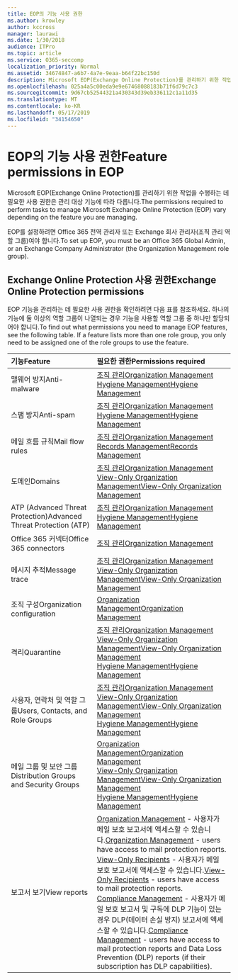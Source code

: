```yaml
---
title: EOP의 기능 사용 권한
ms.author: krowley
author: kccross
manager: laurawi
ms.date: 1/30/2018
audience: ITPro
ms.topic: article
ms.service: O365-seccomp
localization_priority: Normal
ms.assetid: 34674847-a6b7-4a7e-9eaa-b64f22bc150d
description: Microsoft EOP(Exchange Online Protection)를 관리하기 위한 작업을 수행하는 데 필요한 사용 권한은 관리 대상 기능에 따라 다릅니다.
ms.openlocfilehash: 025a4a5c00eda9e9e67468088183b71f6d79c7c3
ms.sourcegitcommit: 9d67cb52544321a430343d39eb336112c1a11d35
ms.translationtype: MT
ms.contentlocale: ko-KR
ms.lasthandoff: 05/17/2019
ms.locfileid: "34154650"
---
```

# <a name="feature-permissions-in-eop"></a><span data-ttu-id="cc649-103">EOP의 기능 사용 권한</span><span class="sxs-lookup"><span data-stu-id="cc649-103">Feature permissions in EOP</span></span>

<span data-ttu-id="cc649-104">Microsoft EOP(Exchange Online Protection)를 관리하기 위한 작업을 수행하는 데 필요한 사용 권한은 관리 대상 기능에 따라 다릅니다.</span><span class="sxs-lookup"><span data-stu-id="cc649-104">The permissions required to perform tasks to manage Microsoft Exchange Online Protection (EOP) vary depending on the feature you are managing.</span></span> 
  
<span data-ttu-id="cc649-105">EOP를 설정하려면 Office 365 전역 관리자 또는 Exchange 회사 관리자(조직 관리 역할 그룹)여야 합니다.</span><span class="sxs-lookup"><span data-stu-id="cc649-105">To set up EOP, you must be an Office 365 Global Admin, or an Exchange Company Administrator (the Organization Management role group).</span></span>
  
## <a name="exchange-online-protection-permissions"></a><span data-ttu-id="cc649-106">Exchange Online Protection 사용 권한</span><span class="sxs-lookup"><span data-stu-id="cc649-106">Exchange Online Protection permissions</span></span>

<span data-ttu-id="cc649-p101">EOP 기능을 관리하는 데 필요한 사용 권한을 확인하려면 다음 표를 참조하세요. 하나의 기능에 둘 이상의 역할 그룹이 나열되는 경우 기능을 사용할 역할 그룹 중 하나만 할당되어야 합니다.</span><span class="sxs-lookup"><span data-stu-id="cc649-p101">To find out what permissions you need to manage EOP features, see the following table. If a feature lists more than one role group, you only need to be assigned one of the role groups to use the feature.</span></span>
  
|<span data-ttu-id="cc649-109">**기능**</span><span class="sxs-lookup"><span data-stu-id="cc649-109">**Feature**</span></span>|<span data-ttu-id="cc649-110">**필요한 권한**</span><span class="sxs-lookup"><span data-stu-id="cc649-110">**Permissions required**</span></span>|
|:-----|:-----|
|<span data-ttu-id="cc649-111">맬웨어 방지</span><span class="sxs-lookup"><span data-stu-id="cc649-111">Anti-malware</span></span>  <br/> |[<span data-ttu-id="cc649-112">조직 관리</span><span class="sxs-lookup"><span data-stu-id="cc649-112">Organization Management</span></span>](http://technet.microsoft.com/library/0bfd21c1-86ac-4369-86b7-aeba386741c8.aspx) <br/> [<span data-ttu-id="cc649-113">Hygiene Management</span><span class="sxs-lookup"><span data-stu-id="cc649-113">Hygiene Management</span></span>](http://technet.microsoft.com/library/fc0a9ec2-9c3d-42f6-8442-8603fb29d464.aspx) <br/> |
|<span data-ttu-id="cc649-114">스팸 방지</span><span class="sxs-lookup"><span data-stu-id="cc649-114">Anti-spam</span></span>  <br/> |[<span data-ttu-id="cc649-115">조직 관리</span><span class="sxs-lookup"><span data-stu-id="cc649-115">Organization Management</span></span>](http://technet.microsoft.com/library/0bfd21c1-86ac-4369-86b7-aeba386741c8.aspx) <br/> [<span data-ttu-id="cc649-116">Hygiene Management</span><span class="sxs-lookup"><span data-stu-id="cc649-116">Hygiene Management</span></span>](http://technet.microsoft.com/library/fc0a9ec2-9c3d-42f6-8442-8603fb29d464.aspx) <br/> |
|<span data-ttu-id="cc649-117">메일 흐름 규칙</span><span class="sxs-lookup"><span data-stu-id="cc649-117">Mail flow rules</span></span>  <br/> |[<span data-ttu-id="cc649-118">조직 관리</span><span class="sxs-lookup"><span data-stu-id="cc649-118">Organization Management</span></span>](http://technet.microsoft.com/library/0bfd21c1-86ac-4369-86b7-aeba386741c8.aspx) <br/> [<span data-ttu-id="cc649-119">Records Management</span><span class="sxs-lookup"><span data-stu-id="cc649-119">Records Management</span></span>](http://technet.microsoft.com/library/0e0c95ce-6109-4591-b86d-c6cfd44d21f5.aspx) <br/> |
|<span data-ttu-id="cc649-120">도메인</span><span class="sxs-lookup"><span data-stu-id="cc649-120">Domains</span></span>  <br/> |[<span data-ttu-id="cc649-121">조직 관리</span><span class="sxs-lookup"><span data-stu-id="cc649-121">Organization Management</span></span>](http://technet.microsoft.com/library/0bfd21c1-86ac-4369-86b7-aeba386741c8.aspx) <br/> [<span data-ttu-id="cc649-122">View-Only Organization Management</span><span class="sxs-lookup"><span data-stu-id="cc649-122">View-Only Organization Management</span></span>](http://technet.microsoft.com/library/c514c6d0-0157-4c52-9ec6-441d9a30f3df.aspx) <br/> |
|<span data-ttu-id="cc649-123">ATP (Advanced Threat Protection)</span><span class="sxs-lookup"><span data-stu-id="cc649-123">Advanced Threat Protection (ATP)</span></span>  <br/> |[<span data-ttu-id="cc649-124">조직 관리</span><span class="sxs-lookup"><span data-stu-id="cc649-124">Organization Management</span></span>](http://technet.microsoft.com/library/0bfd21c1-86ac-4369-86b7-aeba386741c8.aspx) <br/> [<span data-ttu-id="cc649-125">Hygiene Management</span><span class="sxs-lookup"><span data-stu-id="cc649-125">Hygiene Management</span></span>](http://technet.microsoft.com/library/fc0a9ec2-9c3d-42f6-8442-8603fb29d464.aspx) <br/> |
|<span data-ttu-id="cc649-126">Office 365 커넥터</span><span class="sxs-lookup"><span data-stu-id="cc649-126">Office 365 connectors</span></span>  <br/> |[<span data-ttu-id="cc649-127">조직 관리</span><span class="sxs-lookup"><span data-stu-id="cc649-127">Organization Management</span></span>](http://technet.microsoft.com/library/0bfd21c1-86ac-4369-86b7-aeba386741c8.aspx) <br/> |
|<span data-ttu-id="cc649-128">메시지 추적</span><span class="sxs-lookup"><span data-stu-id="cc649-128">Message trace</span></span>  <br/> |[<span data-ttu-id="cc649-129">조직 관리</span><span class="sxs-lookup"><span data-stu-id="cc649-129">Organization Management</span></span>](http://technet.microsoft.com/library/0bfd21c1-86ac-4369-86b7-aeba386741c8.aspx) <br/> [<span data-ttu-id="cc649-130">View-Only Organization Management</span><span class="sxs-lookup"><span data-stu-id="cc649-130">View-Only Organization Management</span></span>](http://technet.microsoft.com/library/c514c6d0-0157-4c52-9ec6-441d9a30f3df.aspx) <br/> |
|<span data-ttu-id="cc649-131">조직 구성</span><span class="sxs-lookup"><span data-stu-id="cc649-131">Organization configuration</span></span>  <br/> |[<span data-ttu-id="cc649-132">Organization Management</span><span class="sxs-lookup"><span data-stu-id="cc649-132">Organization Management</span></span>](http://technet.microsoft.com/library/0bfd21c1-86ac-4369-86b7-aeba386741c8.aspx) <br/> |
|<span data-ttu-id="cc649-133">격리</span><span class="sxs-lookup"><span data-stu-id="cc649-133">Quarantine</span></span>  <br/> |[<span data-ttu-id="cc649-134">조직 관리</span><span class="sxs-lookup"><span data-stu-id="cc649-134">Organization Management</span></span>](http://technet.microsoft.com/library/0bfd21c1-86ac-4369-86b7-aeba386741c8.aspx) <br/> [<span data-ttu-id="cc649-135">View-Only Organization Management</span><span class="sxs-lookup"><span data-stu-id="cc649-135">View-Only Organization Management</span></span>](http://technet.microsoft.com/library/c514c6d0-0157-4c52-9ec6-441d9a30f3df.aspx) <br/> [<span data-ttu-id="cc649-136">Hygiene Management</span><span class="sxs-lookup"><span data-stu-id="cc649-136">Hygiene Management</span></span>](http://technet.microsoft.com/library/fc0a9ec2-9c3d-42f6-8442-8603fb29d464.aspx) <br/> |
|<span data-ttu-id="cc649-137">사용자, 연락처 및 역할 그룹</span><span class="sxs-lookup"><span data-stu-id="cc649-137">Users, Contacts, and Role Groups</span></span>  <br/> |[<span data-ttu-id="cc649-138">조직 관리</span><span class="sxs-lookup"><span data-stu-id="cc649-138">Organization Management</span></span>](http://technet.microsoft.com/library/0bfd21c1-86ac-4369-86b7-aeba386741c8.aspx) <br/> [<span data-ttu-id="cc649-139">View-Only Organization Management</span><span class="sxs-lookup"><span data-stu-id="cc649-139">View-Only Organization Management</span></span>](http://technet.microsoft.com/library/c514c6d0-0157-4c52-9ec6-441d9a30f3df.aspx) <br/> [<span data-ttu-id="cc649-140">Hygiene Management</span><span class="sxs-lookup"><span data-stu-id="cc649-140">Hygiene Management</span></span>](http://technet.microsoft.com/library/fc0a9ec2-9c3d-42f6-8442-8603fb29d464.aspx) <br/> |
|<span data-ttu-id="cc649-141">메일 그룹 및 보안 그룹</span><span class="sxs-lookup"><span data-stu-id="cc649-141">Distribution Groups and Security Groups</span></span>  <br/> |[<span data-ttu-id="cc649-142">Organization Management</span><span class="sxs-lookup"><span data-stu-id="cc649-142">Organization Management</span></span>](http://technet.microsoft.com/library/0bfd21c1-86ac-4369-86b7-aeba386741c8.aspx) <br/> [<span data-ttu-id="cc649-143">View-Only Organization Management</span><span class="sxs-lookup"><span data-stu-id="cc649-143">View-Only Organization Management</span></span>](http://technet.microsoft.com/library/c514c6d0-0157-4c52-9ec6-441d9a30f3df.aspx) <br/> [<span data-ttu-id="cc649-144">Hygiene Management</span><span class="sxs-lookup"><span data-stu-id="cc649-144">Hygiene Management</span></span>](http://technet.microsoft.com/library/fc0a9ec2-9c3d-42f6-8442-8603fb29d464.aspx) <br/> |
|<span data-ttu-id="cc649-145">보고서 보기</span><span class="sxs-lookup"><span data-stu-id="cc649-145">View reports</span></span>  <br/> |<span data-ttu-id="cc649-146">[Organization Management](http://technet.microsoft.com/library/0bfd21c1-86ac-4369-86b7-aeba386741c8.aspx) - 사용자가 메일 보호 보고서에 액세스할 수 있습니다.</span><span class="sxs-lookup"><span data-stu-id="cc649-146">[Organization Management](http://technet.microsoft.com/library/0bfd21c1-86ac-4369-86b7-aeba386741c8.aspx) - users have access to mail protection reports.</span></span>  <br/> <span data-ttu-id="cc649-147">[View-Only Recipients](http://technet.microsoft.com/library/37e66b92-81d3-412f-b7a9-e1bb8cbeb468.aspx) - 사용자가 메일 보호 보고서에 액세스할 수 있습니다.</span><span class="sxs-lookup"><span data-stu-id="cc649-147">[View-Only Recipients](http://technet.microsoft.com/library/37e66b92-81d3-412f-b7a9-e1bb8cbeb468.aspx) - users have access to mail protection reports.</span></span>  <br/> <span data-ttu-id="cc649-148">[Compliance Management](http://technet.microsoft.com/library/b91b23a4-e9c7-4bd0-9ee3-ec5cb498da15.aspx) - 사용자가 메일 보호 보고서 및 구독에 DLP 기능이 있는 경우 DLP(데이터 손실 방지) 보고서에 액세스할 수 있습니다.</span><span class="sxs-lookup"><span data-stu-id="cc649-148">[Compliance Management](http://technet.microsoft.com/library/b91b23a4-e9c7-4bd0-9ee3-ec5cb498da15.aspx) - users have access to mail protection reports and Data Loss Prevention (DLP) reports (if their subscription has DLP capabilities).</span></span>  <br/> |
   

